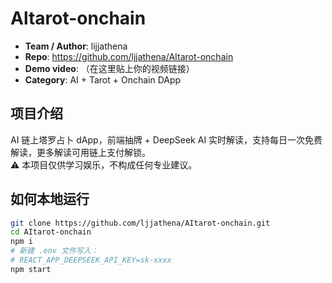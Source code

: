 # Altarot-onchain

- **Team / Author**: lijjathena
- **Repo**: https://github.com/ljjathena/AItarot-onchain
- **Demo video**: （在这里贴上你的视频链接）
- **Category**: AI + Tarot + Onchain DApp

## 项目介绍
AI 链上塔罗占卜 dApp，前端抽牌 + DeepSeek AI 实时解读，支持每日一次免费解读，更多解读可用链上支付解锁。  
⚠️ 本项目仅供学习娱乐，不构成任何专业建议。

## 如何本地运行
```bash
git clone https://github.com/ljjathena/AItarot-onchain.git
cd AItarot-onchain
npm i
# 新建 .env 文件写入：
# REACT_APP_DEEPSEEK_API_KEY=sk-xxxx
npm start
